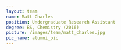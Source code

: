 ```yaml
---
layout: team
name: Matt Charles
position: Undergraduate Research Assistant
degree: BS, Chemistry (2016) 
picture: /images/team/matt_charles.jpg
pic_name: alumni_pic
---
```

